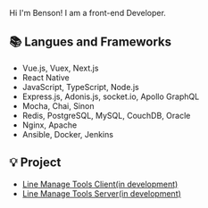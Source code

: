 Hi I'm Benson! I am a front-end Developer.

## :books: Langues and Frameworks
- Vue.js, Vuex, Next.js
- React Native
- JavaScript, TypeScript, Node.js
- Express.js, Adonis.js, socket.io, Apollo GraphQL
- Mocha, Chai, Sinon
- Redis, PostgreSQL, MySQL, CouchDB, Oracle
- Nginx, Apache
- Ansible, Docker, Jenkins

## :bulb: Project
- [Line Manage Tools Client(in development)](https://github.com/chi0307/line-manage-tools-client)
- [Line Manage Tools Server(in development)](https://github.com/chi0307/line-manage-tools-server)
